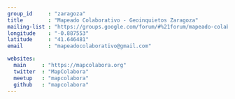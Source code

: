 ```yaml
---
group_id     : "zaragoza"
title        : "Mapeado Colaborativo - Geoinquietos Zaragoza"
mailing-list : "https://groups.google.com/forum/#%21forum/mapeado-colaborativohttp://mapcolabora.org/"
longitude    : "-0.887553"
latitude     : "41.646481"
email        : "mapeadocolaborativo@gmail.com"

websites:
  main     : "https://mapcolabora.org"
  twitter  : "MapColabora"
  meetup   : "mapcolabora"
  github   : "mapcolabora"
---
```

